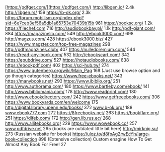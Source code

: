 [https://pdfget.com/](https://pdfget.com/)
http://libgen.io/ 2.4k
http://libgen.rs/ 159
https://b-ok.org/ 2.3k
https://forum.mobilism.org/index.php?sid=6e7ceb3ef56a5db1a65753e70439b15b 961
https://booksc.org/ 1.2k
https://filechef.com 716
http://audiobookbay.pl/ 1.1k
http://pdf-giant.com/ 884
https://magazinelib.com/ 549
http://ebook3000.com/ 698
http://magzus.com/ 428
https://ebook3000.biz/ 427
https://www.magzter.com/top-free-magazines 298
http://pdfmagazines.club/ 407
https://nulledpremium.com/ 544
https://read-any-book.com/ 532
http://ebookscart.com/ 342
https://epubdrive.com/ 527
https://hotaudiobooks.com/ 638
https://ebookpdf.com/ 402
https://sci-hub.tw/ 274
https://www.gutenberg.org/wiki/Main_Pag 168 (Just use browse option and go though categories)
https://www.free-ebooks.net/ 343
https://manybooks.net/ 293
https://www.ibiblio.org/ 251
http://www.authorama.com/ 180
https://www.bartleby.com/ebook/ 141
http://www.bibliomania.com/ 178
http://www.readprint.com/ 180
http://www.ebookdirectory.com/ 242
https://www.getfreeebooks.com/ 306
https://www.bookyards.com/en/welcome 175
http://digital.library.upenn.edu/books/ 372
www.b-ok.org/ 188
www.ebook777.com 272
https://8freebooks.net/ 263
https://bookflare.org/ 251
https://dlfeb.com/ 172
http://gen.lib.rus.ec/ 268
http://www.allitebooks.org/ 229
https://www.wowebook.co/ 257
www.pdfdrive.net 265 (books are outdated little bit here)
http://mirknig.su/ 273 (Russian website for books)
https://uloz.to/d8fpAg2rwEcYh/large-book-collection 898 (Extensive collection)
Custom enagine How To Get Almost Any Book For Free! 27
